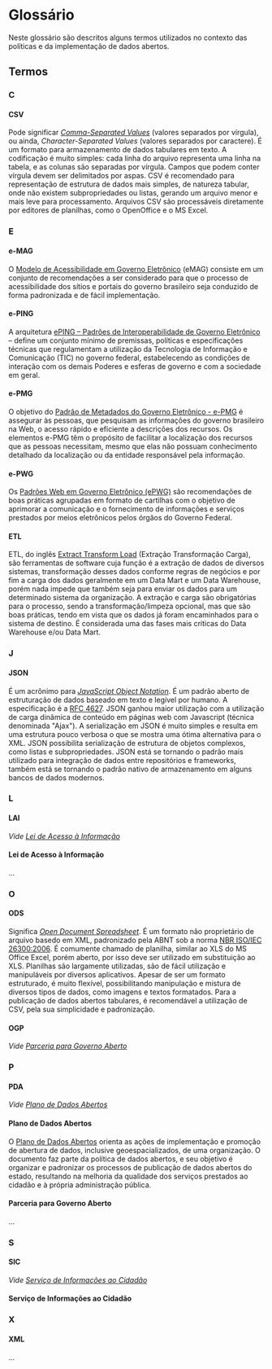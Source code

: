 Glossário
====

Neste glossário são descritos alguns termos utilizados no contexto das
políticas e da implementação de dados abertos.

## Termos

### C

#### CSV

Pode significar
[_Comma-Separated Values_](https://pt.wikipedia.org/wiki/Comma-separated_values)
(valores separados por vírgula), ou ainda, _Character-Separated Values_
(valores separados por caractere). É um formato para armazenamento de dados
tabulares em texto. A codificação é muito simples: cada linha do arquivo
representa uma linha na tabela, e as colunas são separadas por vírgula.
Campos que podem conter vírgula devem ser delimitados
por aspas. CSV é recomendado para representação de estrutura de dados mais
simples, de natureza tabular, onde não existem subpropriedades ou listas,
gerando um arquivo menor e mais leve para processamento. Arquivos CSV são
processáveis diretamente por editores de planilhas, como o OpenOffice e o MS
Excel.

### E

#### e-MAG

O [Modelo de Acessibilidade em Governo Eletrônico](http://www.governoeletronico.gov.br/acoes-e-projetos/e-MAG) 
(eMAG) consiste em um conjunto de recomendações a ser considerado para que o 
processo de acessibilidade dos sítios e portais do governo brasileiro seja conduzido de forma padronizada e de fácil implementação.

#### e-PING

A arquitetura [ePING – Padrões de Interoperabilidade de Governo Eletrônico](http://www.governoeletronico.gov.br/acoes-e-projetos/e-ping-padroes-de-interoperabilidade) 
– define um conjunto mínimo de premissas, políticas e especificações técnicas que regulamentam a utilização 
da Tecnologia de Informação e Comunicação (TIC) no governo federal, estabelecendo as condições de interação 
com os demais Poderes e esferas de governo e com a sociedade em geral.

#### e-PMG

O objetivo do  [Padrão de Metadados do Governo Eletrônico - e-PMG](http://www.governoeletronico.gov.br/acoes-e-projetos/e-ping-padroes-de-interoperabilidade/padrao-de-metadados-do-governo-eletronico-e-pmg)
é assegurar às pessoas, que pesquisam as informações do governo brasileiro na Web, 
o acesso rápido e eficiente a descrições dos recursos. Os elementos e-PMG têm o 
propósito de facilitar a localização dos recursos que as pessoas necessitam, 
mesmo que elas não possuam conhecimento detalhado da localização ou da entidade responsável pela informação.

#### e-PWG

Os [Padrões Web em Governo Eletrônico (ePWG)](http://www.governoeletronico.gov.br/acoes-e-projetos/padroes-brasil-e-gov) 
são recomendações de boas práticas agrupadas em formato de cartilhas com o objetivo 
de aprimorar a comunicação e o fornecimento de informações e serviços prestados por 
meios eletrônicos pelos órgãos do Governo Federal.

#### ETL

ETL, do inglês [Extract Transform Load](http://pt.wikipedia.org/wiki/Extract,_transform,_load) (Extração Transformação Carga), são ferramentas de software cuja função é a extração de dados de diversos sistemas, transformação desses dados conforme regras de negócios e por fim a carga dos dados geralmente em um Data Mart e um Data Warehouse, porém nada impede que também seja para enviar os dados para um determinado sistema da organização. A extração e carga são obrigatórias para o processo, sendo a transformação/limpeza opcional, mas que são boas práticas, tendo em vista que os dados já foram encaminhados para o sistema de destino. É considerada uma das fases mais críticas do Data Warehouse e/ou Data Mart.

### J

#### JSON

É um acrônimo para
[_JavaScript Object Notation_](https://pt.wikipedia.org/wiki/JSON).
É um padrão aberto de estruturação de dados baseado em texto e legível por
humano. A especificação é a [RFC 4627](https://tools.ietf.org/html/rfc4627).
JSON ganhou maior utilização com a utilização de carga dinâmica de conteúdo
em páginas web com Javascript (técnica denominada "Ajax"). A serialização em
JSON é muito simples e resulta em uma
estrutura pouco verbosa o que se mostra uma ótima alternativa para o XML.
JSON possibilita serialização de estrutura de objetos complexos, como listas e
subpropriedades. JSON está se tornando o padrão mais utilizado para integração
de dados entre repositórios e frameworks, também está se tornando o padrão
nativo de armazenamento em alguns bancos de dados modernos.

### L

#### LAI

*Vide [Lei de Acesso à Informação](#lei-de-acesso-à-informação)*

#### Lei de Acesso à Informação

...

### O

#### ODS

Significa
[_Open Document Spreadsheet_](https://pt.wikipedia.org/wiki/OpenDocument).
É um formato não proprietário de arquivo basedo em XML, padronizado pela
<abbr name="Associação Brasileira de Normas Técnicas">ABNT</abbr>
sob a norma
[NBR ISO/IEC 26300:2006](http://www.abntcatalogo.com.br/norma.aspx?ID=1549).
É comumente chamado de planilha, similar
ao XLS do MS Office Excel, porém aberto, por isso deve ser utilizado em
substituição ao XLS. Planilhas são largamente utilizadas, são de fácil
utilização e manipuláveis por diversos aplicativos. Apesar de ser um formato
estruturado, é muito flexível, possibilitando manipulação e mistura de
diversos tipos de dados, como imagens e textos formatados. Para a publicação
de dados abertos tabulares, é recomendável a utilização de CSV, pela sua
simplicidade e padronização.


#### OGP

*Vide [Parceria para Governo Aberto](#parceria-para-governo-aberto)*

### P

#### PDA

*Vide [Plano de Dados Abertos](#plano-de-dados-abertos)*

#### Plano de Dados Abertos

O [Plano de Dados Abertos](http://www.planejamento.gov.br/editoria.asp?p=editoria&index=115&ler=c819) 
orienta as ações de implementação e promoção de abertura de dados, inclusive geoespacializados, 
de uma organização. O documento faz parte da política de dados abertos, e seu objetivo é 
organizar e padronizar os processos de publicação de dados abertos do estado, resultando 
na melhoria da qualidade dos serviços prestados ao cidadão e à própria administração pública.

#### Parceria para Governo Aberto

...

### S

#### SIC

*Vide [Serviço de Informações ao Cidadão](#serviço-de-informações-ao-cidadão)*

#### Serviço de Informações ao Cidadão

### X

#### XML

...
